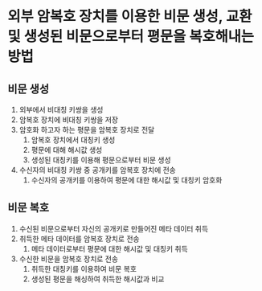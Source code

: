 # 외부 암복호 장치를 이용한 비문 생성, 교환 및 생성된 비문으로부터 평문을 복호해내는 방법



## 비문 생성

1. 외부에서 비대칭 키쌍을 생성
2. 암복호 장치에 비대칭 키쌍을 저장
3. 암호화 하고자 하는 평문을 암복호 장치로 전달
   1. 암복호 장치에서 대칭키 생성
   2. 평문에 대해 해시값 생성
   3. 생성된 대칭키를 이용해 평문으로부터 비문 생성
4. 수신자의 비대칭 키쌍 중 공개키를 암복호 장치에 전송
   1. 수신자의 공개키를 이용하여 평문에 대한 해시값 및 대칭키 암호화

## 비문 복호

1. 수신된 비문으로부터 자신의 공개키로 만들어진 메타 데이터 취득
2. 취득한 메타 데이터를 암복호 장치로 전송
   1. 메타 데이터로부터 평문에 대한 해시값 및 대칭키 취득
3. 수신한 비문을 암복호 장치로 전송
   1. 취득한 대칭키를 이용하여 비문 복호
   2. 생성된 평문을 해싱하여 취득한 해시값과 비교
